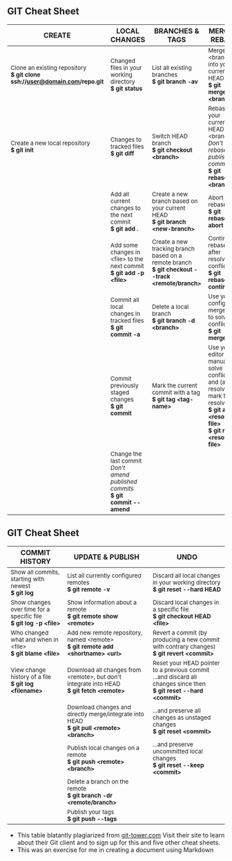 ## GIT Cheat Sheet

| CREATE | LOCAL CHANGES | BRANCHES & TAGS | MERGE & REBASE |
  ---   |     ---       |      ----       |      ---
| <sup>Clone an existing repository <br/> **$ git clone ssh://user@domain.com/repo.git**<sup> | <sup>Changed files in your working directory <br/> **$ git status**<sup> | <sup>List all existing branches <br/> **$ git branch -av**<sup> | <sup>Merge \<branch\> into your current HEAD <br/> **$ git merge \<branch\>**<sup> |
| <sup>Create a new local repository <br/> **$ git init**<sup> | <sup>Changes to tracked files <br/> **$ git diff**<sup> | <sup>Switch HEAD branch <br/> **$ git checkout \<branch\>**<sup> | <sup>Rebase your current HEAD onto \<branch\> <br/> *Don't rebase published commits* <br/> **$ git rebase \<branch\>**<sup> |
| | <sup>Add all current changes to the next commit <br/> **$ git add \.**<sup> | <sup>Create a new branch based on your current HEAD <br/> **$ git branch \<new\-branch\>**<sup> | <sup>Abort a rebase <br/> **$ git rebase --abort**<sup> |
| | <sup>Add some changes in \<file\> to the next commit <br/> **$ git add -p \<file\>**<sup> | <sup>Create a new tracking branch based on a remote branch <br/> **$ git checkout --track \<remote/branch\>**<sup> | <sup>Continue a rebase after resolving conflicts <br/> **$ git rebase --continue**<sup> |
| | <sup>Commit all local changes in tracked files <br/> **$ git commit -a**<sup> | <sup>Delete a local branch <br/> **$ git branch -d \<branch\>**<sup> | <sup>Use your configured merge tool to solve conflicts <br/> **$ git mergetool**<sup> |
| | <sup>Commit previously staged changes <br/> **$ git commit**<sup> | <sup>Mark the current commit with a tag <br/> **$ git tag \<tag-name\>**<sup> | <sup>Use your editor to manually solve conflicts and \(after resolving\) mark file as resolved <br/> **$ git add \<resolved-file\>** <br/> **$ git rm \<resolved-file\>**<sup> |
| | <sup>Change the last commit <br/> *Don't amend published commits* <br/> **$ git commit --amend**<sup> | | |
	 
## GIT Cheat Sheet

| COMMIT HISTORY | UPDATE & PUBLISH | UNDO |
|    ----        |       ----       |  --- |
| <sup>Show all commits, starting with newest <br/> **$ git log**<sup> | <sup>List all currently configured remotes <br/> **$ git remote -v**<sup> | <sup>Discard all local changes in your working directory <br/> **$ git reset --hard HEAD**<sup> |
| <sup>Show changes over time for a specific file <br/> **$ git log -p \<file\>**<sup> | <sup>Show information about a remote <br/> **$ git remote show \<remote\>**<sup> | <sup>Discard local changes in a specific file <br/> **$ git checkout HEAD \<file\>**<sup> |
| <sup>Who changed what and when in \<file\> <br/> **$ git blame \<file\>**<sup> | <sup>Add new remote repository, named \<remote\> <br/> **$ git remote add \<shortname\> \<url\>**<sup> | <sup>Revert a commit \(by producing a new commit with contrary changes\) <br/> **$ git revert \<commit\>**<sup> |
| <sup>View change history of a file <br/> **$ git log \<filename\>**<sup> | <sup>Download all changes from \<remote\>, but don't integrate into HEAD <br/> **$ git fetch \<remote\>**<sup> | <sup>Reset your HEAD pointer to a previous commit <br/>\.\.\.and discard all changes since then <br/> **$ git reset --hard \<commit\>**<sup> |
| | <sup>Download changes and directly merge/integrate into HEAD <br/> **$ git pull \<remote\> \<branch\>**<sup> | <sup>\.\.\.and preserve all changes as unstaged changes <br/> **$ git reset \<commit\>**<sup> |
| | <sup>Publish local changes on a remote <br/> **$ git push \<remote\> \<branch\>**<sup> | <sup>\.\.\.and preserve uncommitted local changes <br/> **$ git reset --keep \<commit\>**<sup> |
| | <sup>Delete a branch on the remote <br/> **$ git branch -dr \<remote/branch\>**<sup> | |
| | <sup>Publish your tags <br/> **$ git push --tags**<sup> | |

* This table blatantly plagiarized from <a href="https://www.git-tower.com/blog/git-cheat-sheet" target="_blank">git-tower.com</a>  Visit their site to learn about their Git client and to sign up for this and five other cheat sheets.
* This was an exercise for me in creating a document using Markdown
